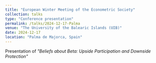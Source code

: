 ```yaml
---
title: "European Winter Meeting of the Econometric Society"
collection: talks
type: "Conference presentation"
permalink: /talks/2024-12-17-Palma
venue: "The University of the Balearic Islands (UIB)"
date: 2024-12-17
location: "Palma de Majorca, Spain"
---
```


Presentation of <i>"Beliefs about Beta: Upside Participation and Downside Protection"</i> 
